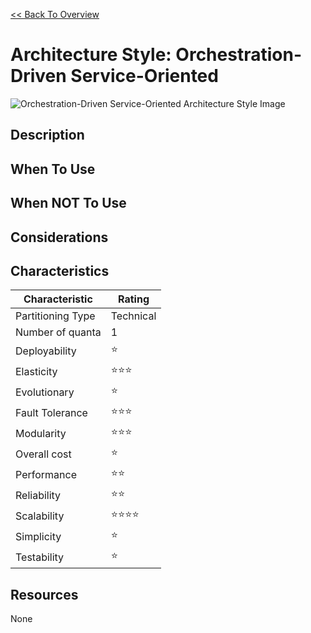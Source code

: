 [<< Back To Overview](./readme.md)

# Architecture Style: Orchestration-Driven Service-Oriented

![Orchestration-Driven Service-Oriented Architecture Style Image](https://fundamentalsofsoftwarearchitecture.com/images/book/fosa_1601.png)

## Description

## When To Use

## When NOT To Use

## Considerations

## Characteristics

| Characteristic    | Rating       |
| ---               | ---          |
| Partitioning Type | Technical    |
| Number of quanta  | 1            |
| Deployability     | ⭐           |
| Elasticity        | ⭐⭐⭐           |
| Evolutionary      | ⭐           |
| Fault Tolerance   | ⭐⭐⭐           |
| Modularity        | ⭐⭐⭐           |
| Overall cost      | ⭐ |
| Performance       | ⭐⭐        |
| Reliability       | ⭐⭐      |
| Scalability       | ⭐⭐⭐⭐           |
| Simplicity        | ⭐ |
| Testability       | ⭐        |

## Resources

None